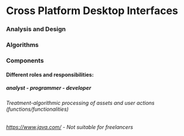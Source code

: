 # Cross Platform Desktop Interfaces
### Analysis and Design
### Algorithms
### Components
#### Different roles and responsibilities:
##### analyst - programmer - developer
###### Treatment-algorithmic processing of assets and user actions (functions/functionalities)
###### https://www.java.com/ - Not suitable for freelancers
